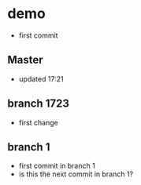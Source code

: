 # demo
- first commit

## Master
- updated 17:21

## branch 1723
- first change

## branch 1
- first commit in branch 1
- is this the next commit in branch 1?



